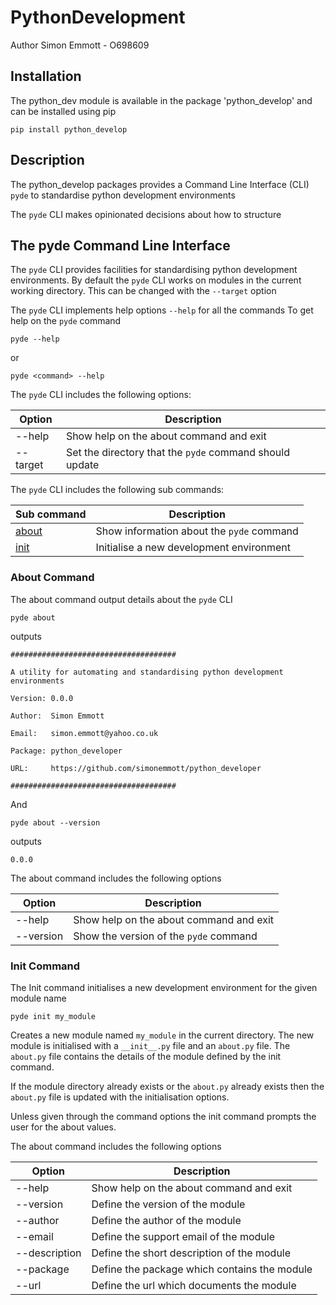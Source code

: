 # PythonDevelopment

Author Simon Emmott - O698609

## Installation
The python_dev module is available in the package 'python_develop' and can be installed using pip
```
pip install python_develop
```

## Description

The python_develop packages provides a Command Line Interface (CLI) `pyde` to standardise python development environments

The `pyde` CLI makes opinionated decisions about how to structure 

## The pyde Command Line Interface
The `pyde` CLI provides facilities for standardising python development environments.
By default the `pyde` CLI works on modules in the current working directory. This can be changed with the `--target` option

The `pyde` CLI implements help options `--help` for all the commands
To get help on the `pyde` command

```
pyde --help
```

or

```
pyde <command> --help
```

The `pyde` CLI includes the following options:

Option    | Description
----------|--------------
--help    | Show help on the about command and exit
--target  | Set the directory that the `pyde` command should update



The `pyde` CLI includes the following sub commands:

Sub command             | Description
------------------------|----------------
[about](#about-command) | Show information about the `pyde` command
[init](#init-command)   | Initialise a new development environment

### About Command

The about command output details about the `pyde` CLI

```
pyde about
```

outputs

```
#####################################

A utility for automating and standardising python development environments

Version: 0.0.0

Author:  Simon Emmott

Email:   simon.emmott@yahoo.co.uk

Package: python_developer

URL:     https://github.com/simonemmott/python_developer

#####################################
```

And

```
pyde about --version
```

outputs

```
0.0.0
```

The about command includes the following options

Option    | Description
----------|--------------
--help    | Show help on the about command and exit
--version | Show the version of the `pyde` command

### Init Command

The Init command initialises a new development environment for the given module name
```
pyde init my_module
```

Creates a new module named `my_module` in the current directory.
The new module is initialised with a `__init__.py` file and an `about.py` file.
The `about.py` file contains the details of the module defined by the init command.

If the module directory already exists or the `about.py` already exists then the `about.py` file is updated with the initialisation options.

Unless given through the command options the init command prompts the user for the about values.

The about command includes the following options

Option        | Description
--------------|--------------
--help        | Show help on the about command and exit
--version     | Define the version of the module
--author      | Define the author of the module
--email       | Define the support email of the module
--description | Define the short description of the module
--package     | Define the package which contains the module
--url         | Define the url which documents the module


















